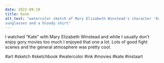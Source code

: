 ```yaml
---
date: 2022-09-10
title: Kate
alt_text: "watercolor sketch of Mary Elizabeth Winstead's character 'Kate' in
sunglasses and a bloody shirt"
---
```


I watched “Kate” with Mary Elizabeth Winstead and while I usually don’t enjoy
gory movies too much I enjoyed that one a lot. Lots of good fight scenes and
the general atmosphere was pretty cool.

#art #sketch #sketchbook #watercolor #ink #movies #kate #instaart
